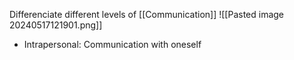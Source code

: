 Differenciate different levels of [[Communication]]
![[Pasted image 20240517121901.png]]

- Intrapersonal: Communication with oneself